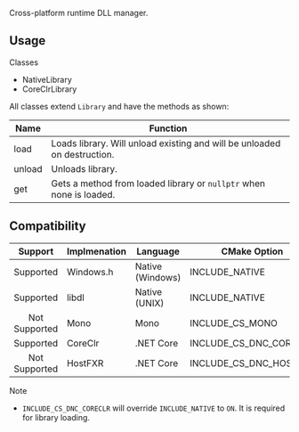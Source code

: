 Cross-platform runtime DLL manager.

## Usage

Classes
- NativeLibrary
- CoreClrLibrary

All classes extend `Library` and have the methods as shown:

| Name    | Function                                                                 |
|---------|--------------------------------------------------------------------------|
| load    | Loads library. Will unload existing and will be unloaded on destruction. |
| unload  | Unloads library.                                                         |
| get     | Gets a method from loaded library or `nullptr` when none is loaded.      |

## Compatibility

| Support        | Implmenation        | Language          | CMake Option              |
|:--------------:|---------------------|-------------------|---------------------------|
| Supported      | Windows.h           | Native (Windows)  | INCLUDE_NATIVE            |
| Supported      | libdl               | Native (UNIX)     | INCLUDE_NATIVE            |
| Not Supported  | Mono                | Mono              | INCLUDE_CS_MONO           |
| Supported      | CoreClr             | .NET Core         | INCLUDE_CS_DNC_CORECLR    |
| Not Supported  | HostFXR             | .NET Core         | INCLUDE_CS_DNC_HOSTFXR    |

Note
- `INCLUDE_CS_DNC_CORECLR` will override `INCLUDE_NATIVE` to `ON`. It is required for library loading.
